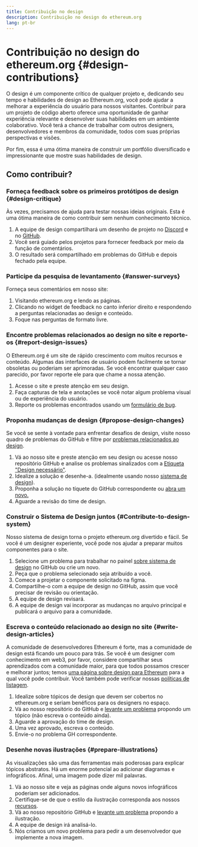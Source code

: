 ```yaml
---
title: Contribuição no design
description: Contribuição no design do ethereum.org
lang: pt-br
---
```


# Contribuição no design do ethereum.org {#design-contributions}

O design é um componente crítico de qualquer projeto e, dedicando seu tempo e habilidades de design ao Ethereum.org, você pode ajudar a melhorar a experiência do usuário para nossos visitantes. Contribuir para um projeto de código aberto oferece uma oportunidade de ganhar experiência relevante e desenvolver suas habilidades em um ambiente colaborativo. Você terá a chance de trabalhar com outros designers, desenvolvedores e membros da comunidade, todos com suas próprias perspectivas e visões.

Por fim, essa é uma ótima maneira de construir um portfólio diversificado e impressionante que mostre suas habilidades de design.

## Como contribuir?

### <Emoji text=":one:" size={1} /> Forneça feedback sobre os primeiros protótipos de design {#design-critique}

Às vezes, precisamos de ajuda para testar nossas ideias originais. Esta é uma ótima maneira de como contribuir sem nenhum conhecimento técnico.

1. A equipe de design compartilhará um desenho de projeto no [Discord](https://discord.com/invite/CetY6Y4) e no [GitHub](https://github.com/ethereum/ethereum-org-website/labels/design%20required%20%F0%9F%8E%A8).
2. Você será guiado pelos projetos para fornecer feedback por meio da função de comentários.
3. O resultado será compartilhado em problemas do GitHub e depois fechado pela equipe.

### <Emoji text=":two:" size={1} /> Participe da pesquisa de levantamento {#answer-surveys}

Forneça seus comentários em nosso site:

1. Visitando ethereum.org e lendo as páginas.
2. Clicando no widget de feedback no canto inferior direito e respondendo a perguntas relacionadas ao design e conteúdo.
3. Foque nas perguntas de formato livre.

### <Emoji text=":three:" size={1} /> Encontre problemas relacionados ao design no site e reporte-os {#report-design-issues}

O Ethereum.org é um site de rápido crescimento com muitos recursos e conteúdo. Algumas das interfaces de usuário podem facilmente se tornar obsoletas ou poderiam ser aprimoradas. Se você encontrar qualquer caso parecido, por favor reporte ele para que chame a nossa atenção.

1. Acesse o site e preste atenção em seu design.
2. Faça capturas de tela e anotações se você notar algum problema visual ou de experiência do usuário.
3. Reporte os problemas encontrados usando um [formulário de bug](https://github.com/ethereum/ethereum-org-website/issues/new/choose).

### <Emoji text=":four:" size={1} /> Proponha mudanças de design {#propose-design-changes}

Se você se sente à vontade para enfrentar desafios de design, visite nosso quadro de problemas do GitHub e filtre por [problemas relacionados ao design](https://github.com/ethereum/ethereum-org-website/labels/design%20required%20%F0%9F%8E%A8).

1. Vá ao nosso site e preste atenção em seu design ou acesse nosso repositório GitHub e analise os problemas sinalizados com a [Etiqueta "Design necessário"](https://github.com/ethereum/ethereum-org-website/labels/design%20required%20%F0%9F%8E%A8).
2. Idealize a solução e desenhe-a. (idealmente usando nosso [sistema de design](https://www.figma.com/community/file/1134414495420383395)).
3. Proponha a solução no tíquete do GitHub correspondente ou [abra um novo.](https://github.com/ethereum/ethereum-org-website/issues/new?assignees=&labels=feature+%3Asparkles%3A&template=feature_request.yaml&title=Feature+request)
4. Aguarde a revisão do time de design.

### <Emoji text=":five:" size={1} /> Construir o Sistema de Design juntos {#Contribute-to-design-system}

Nosso sistema de design torna o projeto ethereum.org divertido e fácil. Se você é um designer experiente, você pode nos ajudar a preparar muitos componentes para o site.

1. Selecione um problema para trabalhar no painel [sobre sistema de design](https://github.com/ethereum/ethereum-org-website/labels/design%20system) no GitHub ou crie um novo.
2. Peça que o problema selecionado seja atribuído a você.
3. Comece a projetar o componente solicitado na figma.
4. Compartilhe-o com a equipe de design no GitHub, assim que você precisar de revisão ou orientação.
5. A equipe de design revisará.
6. A equipe de design vai incorporar as mudanças no arquivo principal e publicará o arquivo para a comunidade.

### <Emoji text=":six:" size={1} /> Escreva o conteúdo relacionado ao design no site {#write-design-articles}

A comunidade de desenvolvedores Ethereum é forte, mas a comunidade de design está ficando um pouco para trás. Se você é um designer com conhecimento em web3, por favor, considere compartilhar seus aprendizados com a comunidade maior, para que todos possamos crescer e melhorar juntos; temos [uma página sobre design para Ethereum](/developers/docs/design-and-ux/) para a qual você pode contribuir. Você também pode verificar nossas [políticas de listagem](/contributing/design/adding-design-resources).

1. Idealize sobre tópicos de design que devem ser cobertos no ethereum.org e seriam benéficos para os designers no espaço.
2. Vá ao nosso repositório do GitHub e [levante um problema](https://github.com/ethereum/ethereum-org-website/issues/new) propondo um tópico (não escreva o conteúdo ainda).
3. Aguarde a aprovação do time de design.
4. Uma vez aprovado, escreva o conteúdo.
5. Envie-o no problema GH correspondente.

### <Emoji text=":seven:" size={1} /> Desenhe novas ilustrações {#prepare-illustrations}

As visualizações são uma das ferramentas mais poderosas para explicar tópicos abstratos. Há um enorme potencial ao adicionar diagramas e infográficos. Afinal, uma imagem pode dizer mil palavras.

1. Vá ao nosso site e veja as páginas onde alguns novos infográficos poderiam ser adicionados.
2. Certifique-se de que o estilo da ilustração corresponda aos nossos [recursos](/assets/).
3. Vá ao nosso repositório GitHub e [levante um problema](https://github.com/ethereum/ethereum-org-website/issues/new) propondo a ilustração.
4. A equipe de design irá analisá-lo.
5. Nós criamos um novo problema para pedir a um desenvolvedor que implemente a nova imagem.
